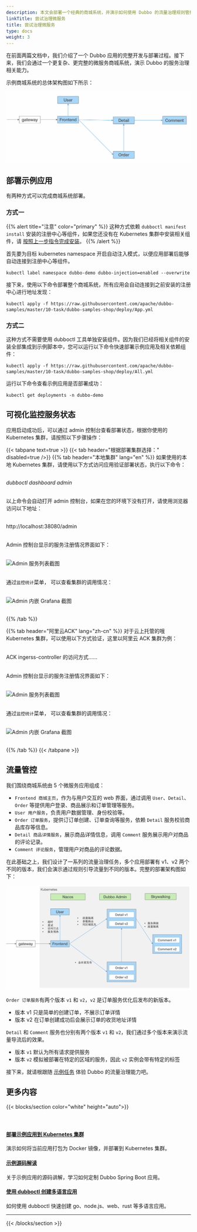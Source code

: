 ```yaml
---
description: 本文会部署一个经典的商城系统，并演示如何使用 Dubbo 的流量治理规则管控商城系统流量，包括灰度发布、金丝雀发布、按比例流量转发等。
linkTitle: 尝试治理微服务
title: 尝试治理微服务
type: docs
weight: 3
---
```


在前面两篇文档中，我们介绍了一个 Dubbo 应用的完整开发与部署过程。接下来，我们会通过一个更复杂、更完整的微服务商城系统，演示 Dubbo 的服务治理相关能力。

示例商城系统的总体架构图如下所示：

![shop 应用总体架构图](/imgs/v3/traffic/shop-arc.png)

## 部署示例应用

有两种方式可以完成商城系统部署。

### 方式一
{{% alert title="注意" color="primary" %}}
这种方式依赖 `dubboctl manifest install` 安装的注册中心等组件，如果您还没有在 Kubernetes 集群中安装相关组件，请 [按照上一步指令完成安装](../develop#前置条件)。
{{% /alert %}}

首先要为目标 kubernetes namespace 开启自动注入模式，以便应用部署后能够自动连接到注册中心等组件。

```shell
kubectl label namespace dubbo-demo dubbo-injection=enabled --overwrite
```

接下来，使用以下命令部署整个商城系统，所有应用会自动连接到之前安装的注册中心进行地址发现：

```shell
kubectl apply -f https://raw.githubusercontent.com/apache/dubbo-samples/master/10-task/dubbo-samples-shop/deploy/App.yml
```

### 方式二

这种方式不需要使用 dubboctl 工具单独安装组件。因为我们已经将相关组件的安装全部集成到示例脚本中，您可以运行以下命令快速部署示例应用及相关依赖组件：

```shell
kubectl apply -f https://raw.githubusercontent.com/apache/dubbo-samples/master/10-task/dubbo-samples-shop/deploy/All.yml
```

运行以下命令查看示例应用是否部署成功：

```shell
kubectl get deployments -n dubbo-demo
```

## 可视化监控服务状态

应用启动成功后，可以通过 admin 控制台查看部署状态，根据你使用的 Kubernetes 集群，请按照以下步骤操作：

{{< tabpane text=true >}}
{{< tab header="根据部署集群选择：" disabled=true />}}
{{% tab header="本地集群" lang="en" %}}
如果使用的本地 Kubernetes 集群，请使用以下方式访问应用验证部署状态，执行以下命令：
<br/>
<br/>

<em>dubboctl dashboard admin</em>
<br/>
<br/>

以上命令会自动打开 admin 控制台，如果在您的环境下没有打开，请使用浏览器访问以下地址：
<br/>
<br/>

http://localhost:38080/admin <br/><br/>

Admin 控制台显示的服务注册情况界面如下：<br/><br/>

![Admin 服务列表截图]()<br/><br/>

通过`监控统计`菜单， 可以查看集群的调用情况：<br/><br/>

![Admin 内嵌 Grafana 截图]()<br/><br/>

{{% /tab %}}

{{% tab header="阿里云ACK" lang="zh-cn" %}}
对于云上托管的哦 Kubernetes 集群，可以使用以下方式验证，这里以阿里云 ACK 集群为例：<br/><br/>

ACK ingerss-controller 的访问方式......<br/><br/>

Admin 控制台显示的服务注册情况界面如下：<br/><br/>

![Admin 服务列表截图]()<br/><br/>

通过`监控统计`菜单， 可以查看集群的调用情况：<br/><br/>

![Admin 内嵌 Grafana 截图]()<br/><br/>

{{% /tab %}}
{{< /tabpane >}}


## 流量管控

我们围绕商城系统由 5 个微服务应用组成：
* `Frontend 商城主页`，作为与用户交互的 web 界面，通过调用 `User`、`Detail`、`Order` 等提供用户登录、商品展示和订单管理等服务。
* `User 用户服务`，负责用户数据管理、身份校验等。
* `Order 订单服务`，提供订订单创建、订单查询等服务，依赖 `Detail` 服务校验商品库存等信息。
* `Detail 商品详情服务`，展示商品详情信息，调用 `Comment` 服务展示用户对商品的评论记录。
* `Comment 评论服务`，管理用户对商品的评论数据。

在此基础之上，我们设计了一系列的流量治理任务，多个应用部署有 v1、v2 两个不同的版本，我们会演示通过规则引导流量到不同的版本。完整的部署架构图如下：

![shop-arc](/imgs/v3/traffic/shop-arc-deploy2.png)

`Order 订单服务`有两个版本 `v1` 和 `v2`，`v2` 是订单服务优化后发布的新版本。
* 版本 v1 只是简单的创建订单，不展示订单详情
* 版本 v2 在订单创建成功后会展示订单的收货地址详情

`Detail` 和 `Comment` 服务也分别有两个版本 `v1` 和 `v2`，我们通过多个版本来演示流量导流后的效果。
* 版本 `v1` 默认为所有请求提供服务
* 版本 `v2` 模拟被部署在特定的区域的服务，因此 `v2` 实例会带有特定的标签

接下来，就请根跟随 [示例任务](/zh-cn/overview/tasks/traffic-management/) 体验 Dubbo 的流量治理能力吧。

## 更多内容

{{< blocks/section color="white" height="auto">}}
<div class="td-content list-page">
    <div class="lead"></div><header class="article-meta">
    </header><div class="row">
    <div class="col-sm col-md-6 mb-4">
        <div class="h-100 card shadow" href="#">
            <div class="card-body">
                <h4 class="card-title">
                     <a href='{{< relref "./customize" >}}'>部署示例应用到 Kubernetes 集群</a>
                </h4>
                <p>演示如何将当前应用打包为 Docker 镜像，并部署到 Kubernetes 集群。</p>
            </div>
        </div>
    </div>
    <div class="col-sm col-md-6 mb-4">
        <div class="h-100 card shadow" href="#">
            <div class="card-body">
                <h4 class="card-title">
                     <a href='{{< relref "../../java-sdk/quick-start/spring-boot/" >}}'>示例源码解读</a>
                </h4>
                <p>关于示例应用的源码讲解，学习如何定制 Dubbo Spring Boot 应用。</p>
            </div>
        </div>
    </div>
    <div class="col-sm col-md-6 mb-4">
        <div class="h-100 card shadow" href="#">
            <div class="card-body">
                <h4 class="card-title">
                     <a href='{{< relref "../../java-sdk/quick-start/spring-boot/" >}}'>使用 dubboctl 创建多语言应用</a>
                </h4>
                <p>如何使用 dubboctl 快速创建 go、node.js、web、rust 等多语言应用。</p>
            </div>
        </div>
    </div>
</div>
<hr>
</div>

{{< /blocks/section >}}


